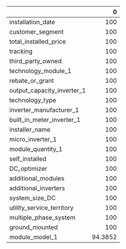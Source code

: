 |                            |        0 |
|:---------------------------|---------:|
| installation_date          | 100      |
| customer_segment           | 100      |
| total_installed_price      | 100      |
| tracking                   | 100      |
| third_party_owned          | 100      |
| technology_module_1        | 100      |
| rebate_or_grant            | 100      |
| output_capacity_inverter_1 | 100      |
| technology_type            | 100      |
| inverter_manufacturer_1    | 100      |
| built_in_meter_inverter_1  | 100      |
| installer_name             | 100      |
| micro_inverter_1           | 100      |
| module_quantity_1          | 100      |
| self_installed             | 100      |
| DC_optimizer               | 100      |
| additional_modules         | 100      |
| additional_inverters       | 100      |
| system_size_DC             | 100      |
| utility_service_territory  | 100      |
| multiple_phase_system      | 100      |
| ground_mounted             | 100      |
| module_model_1             |  94.3852 |